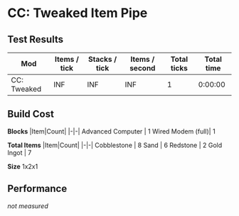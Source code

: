 # CC: Tweaked Item Pipe

## Test Results
| Mod                   | Items / tick | Stacks / tick | Items / second | Total ticks | Total time |
|-|-|-|-|-|-|
| CC: Tweaked           | INF          | INF           | INF            | 1           | 0:00:00 |

## Build Cost
**Blocks**
|Item|Count|
|-|-|
Advanced Computer | 1
Wired Modem (full)| 1
  
**Total Items**
|Item|Count|
|-|-|
Cobblestone | 8
Sand | 6
Redstone | 2
Gold Ingot | 7

**Size**
1x2x1

## Performance
*not measured*